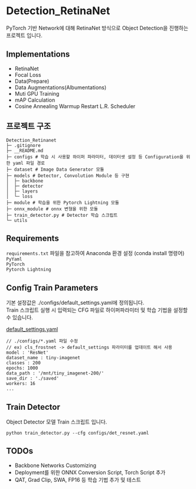 # Detection_RetinaNet
PyTorch 기반 Network에 대해 RetinaNet 방식으로 Object Detection을 진행하는 프로젝트 입니다.

## Implementations

- RetinaNet
- Focal Loss
- Data(Prepare)
- Data Augmentations(Albumentations)
- Muti GPU Training
- mAP Calculation
- Cosine Annealing Warmup Restart L.R. Scheduler

## 프로젝트 구조
```
Detection_Retinanet
├─ .gitignore
├─ __README.md
├─ configs # 학습 시 사용할 하이퍼 파라미터, 데이터셋 설정 등 Configuration을 위한 yaml 파일 경로
├─ dataset # Image Data Generator 모듈
├─ models # Detector, Convolution Module 등 구현
│  ├─ backbone
│  ├─ detector
│  ├─ layers
│  └─ loss
├─ module # 학습을 위한 Pytorch Lightning 모듈
├─ onnx_module # onnx 변형을 위한 모듈
├─ train_detector.py # Detector 학습 스크립트
└─ utils

```

## Requirements
`requirements.txt` 파일을 참고하여 Anaconda 환경 설정 (conda install 명령어)  
`PyYaml`  
`PyTorch`  
`Pytorch Lightning`

## Config Train Parameters

기본 설정값은 ./configs/default_settings.yaml에 정의됩니다.  
Train 스크립트 실행 시 입력되는 CFG 파일로 하이퍼파라미터 및 학습 기법을 설정할 수 있습니다.

[default_settings.yaml](./configs/default_settings.yaml)

    // ./configs/*.yaml 파일 수정
    // ex) cls_frostnet -> default_settings 파라미터를 업데이트 해서 사용
    model : 'ResNet'
    dataset_name : tiny-imagenet
    classes : 200
    epochs: 1000
    data_path : '/mnt/tiny_imagenet-200/'
    save_dir : './saved'
    workers: 16
    ...

## Train Detector

Object Detector 모델 Train 스크립트 입니다.

    python train_detector.py --cfg configs/det_resnet.yaml

## TODOs
- Backbone Networks Customizing
- Deployment를 위한 ONNX Conversion Script, Torch Script 추가
- QAT, Grad Clip, SWA, FP16 등 학습 기법 추가 및 테스트
